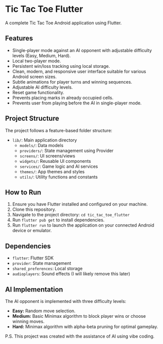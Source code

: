 # Tic Tac Toe Flutter

A complete Tic Tac Toe Android application using Flutter.

## Features

*   Single-player mode against an AI opponent with adjustable difficulty levels (Easy, Medium, Hard).
*   Local two-player mode.
*   Persistent win/loss tracking using local storage.
*   Clean, modern, and responsive user interface suitable for various Android screen sizes.
*   Subtle animations for player turns and winning sequences.
*   Adjustable AI difficulty levels.
*   Reset game functionality.
*   Prevents placing marks in already occupied cells.
*   Prevents user from playing before the AI in single-player mode.

## Project Structure

The project follows a feature-based folder structure:

*   `lib/`: Main application directory
    *   `models/`: Data models
    *   `providers/`: State management using Provider
    *   `screens/`: UI screens/views
    *   `widgets/`: Reusable UI components
    *   `services/`: Game logic and AI services
    *   `themes/`: App themes and styles
    *   `utils/`: Utility functions and constants

## How to Run

1.  Ensure you have Flutter installed and configured on your machine.
2.  Clone this repository.
3.  Navigate to the project directory: `cd tic_tac_toe_flutter`
4.  Run `flutter pub get` to install dependencies.
5.  Run `flutter run` to launch the application on your connected Android device or emulator.

## Dependencies

*   `flutter`: Flutter SDK
*   `provider`: State management
*   `shared_preferences`: Local storage
*   `audioplayers`: Sound effects (I will likely remove this later)

## AI Implementation

The AI opponent is implemented with three difficulty levels:

*   **Easy:** Random move selection.
*   **Medium:** Basic Minimax algorithm to block player wins or choose winning moves.
*   **Hard:** Minimax algorithm with alpha-beta pruning for optimal gameplay.


P.S. This project was created with the assistance of AI using vibe coding.
